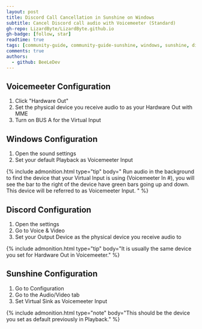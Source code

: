 ```yaml
---
layout: post
title: Discord Call Cancellation in Sunshine on Windows
subtitle: Cancel Discord call audio with Voicemeeter (Standard)
gh-repo: LizardByte/LizardByte.github.io
gh-badge: [follow, star]
readtime: true
tags: [community-guide, community-guide-sunshine, windows, sunshine, discord]
comments: true
authors:
  - github: BeeLeDev
---
```


## Voicemeeter Configuration
1. Click "Hardware Out"
2. Set the physical device you receive audio to as your Hardware Out with MME
3. Turn on BUS A for the Virtual Input

## Windows Configuration
1. Open the sound settings
2. Set your default Playback as Voicemeeter Input

{% include admonition.html type="tip" body="
Run audio in the background to find the device that your Virtual Input is using
(Voicemeeter In #), you will see the bar to the right of the device have green bars
going up and down. This device will be referred to as Voicemeeter Input.
" %}

## Discord Configuration
1. Open the settings
2. Go to Voice & Video
3. Set your Output Device as the physical device you receive audio to

{% include admonition.html type="tip" body="It is usually the same device you set for Hardware Out in Voicemeeter." %}

## Sunshine Configuration
1. Go to Configuration
2. Go to the Audio/Video tab
3. Set Virtual Sink as Voicemeeter Input

{% include admonition.html type="note" body="This should be the device you set as default previously in Playback." %}
